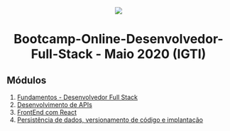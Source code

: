 <p align="center">
  <img src="/assets/bootcamp_fullstack.png">
</p>
<h1 align="center">Bootcamp-Online-Desenvolvedor-Full-Stack - Maio 2020 (IGTI)</h1>

## Módulos
1. [Fundamentos - Desenvolvedor Full Stack](Modulo1)
2. [Desenvolvimento de APIs](Modulo2)
3. [FrontEnd com React](Modulo3)
4. [Persistência de dados, versionamento de código e implantação](Modulo4)